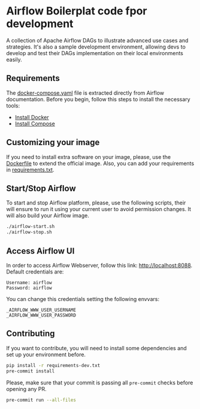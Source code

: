 # Airflow Boilerplat code fpor development

A collection of Apache Airflow DAGs to illustrate advanced use cases
and strategies. It's also a sample development environment, allowing
devs to develop and test their DAGs implementation on their local
environments easily.

## Requirements

The [docker-compose.yaml](docker-compose.yaml) file is extracted
directly from Airflow documentation. Before you begin, follow this
steps to install the necessary tools:

* [Install Docker](https://docs.docker.com/engine/install/)
* [Install Compose](https://docs.docker.com/compose/install/)

## Customizing your image

If you need to install extra software on your image, please, use the
[Dockerfile](Dockerfile) to extend the official image. Also, you can
add your requirements in [requirements.txt](requirements.txt).

## Start/Stop Airflow

To start and stop Airflow platform, please, use the following scripts,
their will ensure to run it using your current user to avoid permission
changes. It will also build your Airflow image.

```bash
./airflow-start.sh
./airflow-stop.sh
```

## Access Airflow UI

In order to access Airflow Webserver, follow this link:
[http://localhost:8088](http://localhost:8088). Default credentials are:

```
Username: airflow
Password: airflow
```

You can change this credentials setting the following envvars:

```
_AIRFLOW_WWW_USER_USERNAME
_AIRFLOW_WWW_USER_PASSWORD
```

## Contributing

If you want to contribute, you will need to install some dependencies
and set up your environment before.

```bash
pip install -r requirements-dev.txt
pre-commit install
```

Please, make sure that your commit is passing all `pre-commit`
checks  before opening any PR.

```bash
pre-commit run --all-files
```
